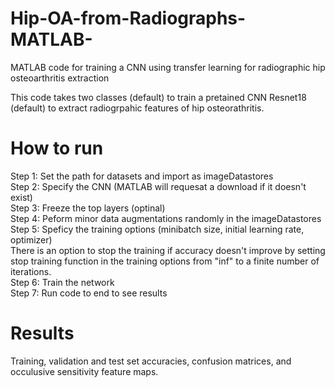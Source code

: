 # Hip-OA-from-Radiographs-MATLAB-
MATLAB code for training a CNN using transfer learning for radiographic hip osteoarthritis extraction 

This code takes two classes (default) to train a pretained CNN Resnet18 (default) to extract radiogrpahic features of hip osteorathritis. 

# How to run
Step 1: Set the path for datasets and import as imageDatastores <br />
Step 2: Specify the CNN (MATLAB will requesat a download if it doesn't exist) <br />
Step 3: Freeze the top layers (optinal) <br />
Step 4: Peform minor data augmentations randomly in the imageDatastores <br />
Step 5: Speficy the training options (minibatch size, initial learning rate, optimizer) <br />
        There is an option to stop the training if accuracy doesn't improve by setting stop training function in the training options from "inf" to a finite number of iterations. <br />
Step 6: Train the network <br />
Step 7: Run code to end to see results <br />

# Results
Training, validation and test set accuracies, confusion matrices, and occulusive sensitivity feature maps.
